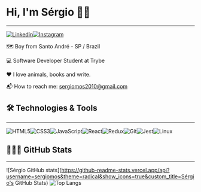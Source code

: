 # Hi, I'm Sérgio 👋🏾

---

[![Linkedin](https://img.shields.io/badge/linkedin-%230A66C2.svg?&style=for-the-badge&logo=linkedin&logoColor=white&link=https://www.linkedin.com/in/andssilva/)](https://www.linkedin.com/in/sergiomos/)[![Instagram](https://img.shields.io/badge/instagram-%23E4405F.svg?&style=for-the-badge&logo=instagram&logoColor=white&link=https://www.instagram.com/it_s_andy/)](https://www.instagram.com/sergio_mdo/)

:world_map: Boy from Santo André - SP / Brazil

:computer: Software Developer Student at Trybe

:heart: I love animals, books and write.

:mailbox_with_mail: How to reach me: sergiomos2010@gmail.com

## :hammer_and_wrench: Technologies & Tools

---

![HTML5](https://img.shields.io/badge/-HTML5-E34F26?style=for-the-badge&logo=html5&logoColor=white)![CSS3](https://img.shields.io/badge/-CSS3-1572B6?style=for-the-badge&logo=css3&logoColor=white)![JavaScript](https://img.shields.io/badge/-JavaScript-F7DF1E?style=for-the-badge&logo=javascript&logoColor=black)![React](https://img.shields.io/badge/-React-61DAFB?style=for-the-badge&logo=react&logoColor=black)![Redux](https://img.shields.io/badge/-Redux-764ABC?style=for-the-badge&logo=redux&logoColor=white)![Git](https://img.shields.io/badge/-Git-F05032?style=for-the-badge&logo=git&logoColor=white)![Jest](https://img.shields.io/badge/-Jest-C21325?style=for-the-badge&logo=jest&logoColor=white)![Linux](https://img.shields.io/badge/-Linux-FCC624?style=for-the-badge&logo=linux&logoColor=black)

## 👨🏿‍💻 GitHub Stats

---

![Sérgio GitHub stats](https://github-readme-stats.vercel.app/api?username=sergiomos&theme=radical&show_icons=true&custom_title=Sérgio's GitHub Stats) ![Top Langs](https://github-readme-stats.vercel.app/api/top-langs/?username=sergiomos&layout=compact&theme=radical)

